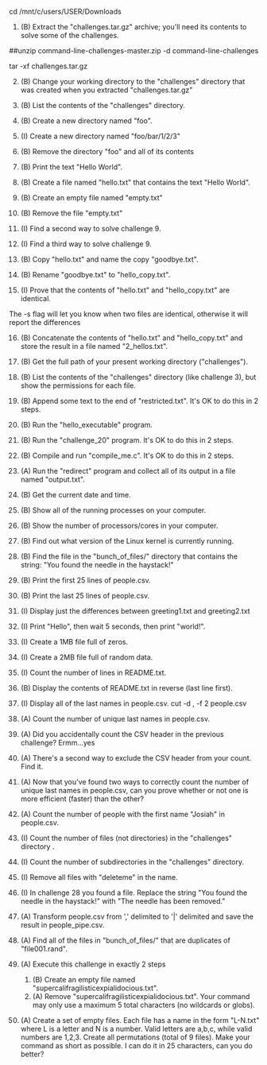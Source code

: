 cd /mnt/c/users/USER/Downloads

1. (B) Extract the "challenges.tar.gz" archive; you'll need its contents to
   solve some of the challenges.

##unzip command-line-challenges-master.zip -d command-line-challenges

tar -xf challenges.tar.gz

 

 

2. (B) Change your working directory to the "challenges" directory that was
   created when you extracted "challenges.tar.gz"

 


3. (B) List the contents of the "challenges" directory. 


4. (B) Create a new directory named "foo".
 

5. (I) Create a new directory named "foo/bar/1/2/3"


 

6. (B) Remove the directory "foo" and all of its contents
 

7. (B) Print the text "Hello World".
 

8. (B) Create a file named "hello.txt" that contains the text "Hello World".
 

9. (B) Create an empty file named "empty.txt"
 

10. (B) Remove the file "empty.txt"
 

11. (I) Find a second way to solve challenge 9.
 

12. (I) Find a third way to solve challenge 9.

13. (B) Copy "hello.txt" and name the copy "goodbye.txt".
 

14. (B) Rename "goodbye.txt" to "hello_copy.txt".
 

15. (I) Prove that the contents of "hello.txt" and "hello_copy.txt" are
    identical.
 
The -s flag will let you know when two files are identical, otherwise it will report the differences

16. (B) Concatenate the contents of "hello.txt" and "hello_copy.txt" and store
    the result in a file named "2_hellos.txt".

 

17. (B) Get the full path of your present working directory ("challenges").
 

18. (B) List the contents of the "challenges" directory (like challenge 3), but
    show the permissions for each file.
 

19. (B) Append some text to the end of "restricted.txt". It's OK to do this in
    2 steps.
 
20. (B) Run the "hello_executable" program.

21. (B) Run the "challenge_20" program. It's OK to do this in 2 steps.

22. (B) Compile and run "compile_me.c". It's OK to do this in 2 steps.

23. (A) Run the "redirect" program and collect all of its output in a file
    named "output.txt".

24. (B) Get the current date and time.
 

25. (B) Show all of the running processes on your computer.
 

26. (B) Show the number of processors/cores in your computer.

27. (B) Find out what version of the Linux kernel is currently running.

28. (B) Find the file in the "bunch_of_files/" directory that contains the string:
    "You found the needle in the haystack!"
 

29. (B) Print the first 25 lines of people.csv.
 

30. (B) Print the last 25 lines of people.csv.
 
31. (I) Display just the differences between greeting1.txt and greeting2.txt
 

32. (I) Print "Hello", then wait 5 seconds, then print "world!".

33. (I) Create a 1MB file full of zeros.

34. (I) Create a 2MB file full of random data.

35. (I) Count the number of lines in README.txt.
 

36. (B) Display the contents of README.txt in reverse (last line first).
 

37. (I) Display all of the last names in people.csv.
cut -d , -f 2 people.csv
 

38. (A) Count the number of unique last names in people.csv.
 

39. (A) Did you accidentally count the CSV header in the previous challenge?
Ermm…yes
 
40. (A) There's a second way to exclude the CSV header from your count. Find it.
 
41. (A) Now that you've found two ways to correctly count the number of unique
    last names in people.csv, can you prove whether or not one is more efficient
    (faster) than the other?

42. (A) Count the number of people with the first name "Josiah" in people.csv.
 

43. (I) Count the number of files (not directories) in the "challenges" directory .

44. (I) Count the number of subdirectories in the "challenges" directory.

45. (I) Remove all files with "deleteme" in the name.

46. (I) In challenge 28 you found a file. Replace the string "You found the
    needle in the haystack!" with "The needle has been removed."

47. (A) Transform people.csv from ',' delimited to '|' delimited and save the result in people_pipe.csv.

48. (A) Find all of the files in "bunch_of_files/" that are duplicates of "file001.rand".

49. (A) Execute this challenge in exactly 2 steps

    1) (B) Create an empty file named "supercalifragilisticexpialidocious.txt".
    2) (A) Remove "supercalifragilisticexpialidocious.txt". Your command may
           only use a maximum 5 total characters (no wildcards or globs).

50. (A) Create a set of empty files. Each file has a name in the form "L-N.txt"
    where L is a letter and N is a number. Valid letters are a,b,c, while valid
    numbers are 1,2,3. Create all permutations (total of 9 files). Make your
    command as short as possible. I can do it in 25 characters, can you do
    better?

